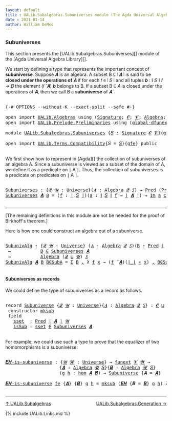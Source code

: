 ```yaml
---
layout: default
title : UALib.Subalgebras.Subuniverses module (The Agda Universal Algebra Library)
date : 2021-01-14
author: William DeMeo
---
```


### <a id="subuniverses">Subuniverses</a>

This section presents the [UALib.Subalgebras.Subuniverses][] module of the [Agda Universal Algebra Library][].

We start by defining a type that represents the important concept of **subuniverse**. Suppose 𝑨 is an algebra.  A subset B ⊆ ∣ 𝑨 ∣ is said to be **closed under the operations of** 𝑨 if for each 𝑓 ∈ ∣ 𝑆 ∣ and all tuples 𝒃 : ∥ 𝑆 ∥ 𝑓 → 𝐵 the element (𝑓 ̂ 𝑨) 𝒃 belongs to B. If a subset B ⊆ 𝐴 is closed under the operations of 𝑨, then we call B a **subuniverse** of 𝑨.

<pre class="Agda">

<a id="684" class="Symbol">{-#</a> <a id="688" class="Keyword">OPTIONS</a> <a id="696" class="Pragma">--without-K</a> <a id="708" class="Pragma">--exact-split</a> <a id="722" class="Pragma">--safe</a> <a id="729" class="Symbol">#-}</a>

<a id="734" class="Keyword">open</a> <a id="739" class="Keyword">import</a> <a id="746" href="UALib.Algebras.html" class="Module">UALib.Algebras</a> <a id="761" class="Keyword">using</a> <a id="767" class="Symbol">(</a><a id="768" href="UALib.Algebras.Signatures.html#1377" class="Function">Signature</a><a id="777" class="Symbol">;</a> <a id="779" href="universes.html#613" class="Generalizable">𝓞</a><a id="780" class="Symbol">;</a> <a id="782" href="universes.html#617" class="Generalizable">𝓥</a><a id="783" class="Symbol">;</a> <a id="785" href="UALib.Algebras.Algebras.html#771" class="Function">Algebra</a><a id="792" class="Symbol">;</a> <a id="794" href="UALib.Algebras.Algebras.html#3472" class="Function Operator">_↠_</a><a id="797" class="Symbol">)</a>
<a id="799" class="Keyword">open</a> <a id="804" class="Keyword">import</a> <a id="811" href="UALib.Prelude.Preliminaries.html" class="Module">UALib.Prelude.Preliminaries</a> <a id="839" class="Keyword">using</a> <a id="845" class="Symbol">(</a><a id="846" href="MGS-Subsingleton-Theorems.html#3468" class="Function">global-dfunext</a><a id="860" class="Symbol">;</a> <a id="862" href="universes.html#551" class="Postulate">Universe</a><a id="870" class="Symbol">;</a> <a id="872" href="universes.html#758" class="Function Operator">_̇</a><a id="874" class="Symbol">)</a>

<a id="877" class="Keyword">module</a> <a id="884" href="UALib.Subalgebras.Subuniverses.html" class="Module">UALib.Subalgebras.Subuniverses</a> <a id="915" class="Symbol">{</a><a id="916" href="UALib.Subalgebras.Subuniverses.html#916" class="Bound">𝑆</a> <a id="918" class="Symbol">:</a> <a id="920" href="UALib.Algebras.Signatures.html#1377" class="Function">Signature</a> <a id="930" href="universes.html#613" class="Generalizable">𝓞</a> <a id="932" href="universes.html#617" class="Generalizable">𝓥</a><a id="933" class="Symbol">}{</a><a id="935" href="UALib.Subalgebras.Subuniverses.html#935" class="Bound">gfe</a> <a id="939" class="Symbol">:</a> <a id="941" href="MGS-Subsingleton-Theorems.html#3468" class="Function">global-dfunext</a><a id="955" class="Symbol">}</a> <a id="957" class="Keyword">where</a>

<a id="964" class="Keyword">open</a> <a id="969" class="Keyword">import</a> <a id="976" href="UALib.Terms.Compatibility.html" class="Module">UALib.Terms.Compatibility</a><a id="1001" class="Symbol">{</a><a id="1002" class="Argument">𝑆</a> <a id="1004" class="Symbol">=</a> <a id="1006" href="UALib.Subalgebras.Subuniverses.html#916" class="Bound">𝑆</a><a id="1007" class="Symbol">}{</a><a id="1009" href="UALib.Subalgebras.Subuniverses.html#935" class="Bound">gfe</a><a id="1012" class="Symbol">}</a> <a id="1014" class="Keyword">public</a>

</pre>

We first show how to represent in [Agda][] the collection of subuniverses of an algebra A.  Since a subuniverse is viewed as a subset of the domain of A, we define it as a predicate on ∣ A ∣.  Thus, the collection of subuniverses is a predicate on predicates on ∣ A ∣.

<pre class="Agda">

<a id="Subuniverses"></a><a id="1318" href="UALib.Subalgebras.Subuniverses.html#1318" class="Function">Subuniverses</a> <a id="1331" class="Symbol">:</a> <a id="1333" class="Symbol">{</a><a id="1334" href="UALib.Subalgebras.Subuniverses.html#1334" class="Bound">𝓠</a> <a id="1336" href="UALib.Subalgebras.Subuniverses.html#1336" class="Bound">𝓤</a> <a id="1338" class="Symbol">:</a> <a id="1340" href="universes.html#551" class="Postulate">Universe</a><a id="1348" class="Symbol">}(</a><a id="1350" href="UALib.Subalgebras.Subuniverses.html#1350" class="Bound">𝑨</a> <a id="1352" class="Symbol">:</a> <a id="1354" href="UALib.Algebras.Algebras.html#771" class="Function">Algebra</a> <a id="1362" href="UALib.Subalgebras.Subuniverses.html#1334" class="Bound">𝓠</a> <a id="1364" href="UALib.Subalgebras.Subuniverses.html#916" class="Bound">𝑆</a><a id="1365" class="Symbol">)</a> <a id="1367" class="Symbol">→</a> <a id="1369" href="UALib.Relations.Unary.html#1078" class="Function">Pred</a> <a id="1374" class="Symbol">(</a><a id="1375" href="UALib.Relations.Unary.html#1078" class="Function">Pred</a> <a id="1380" href="UALib.Prelude.Preliminaries.html#11659" class="Function Operator">∣</a> <a id="1382" href="UALib.Subalgebras.Subuniverses.html#1350" class="Bound">𝑨</a> <a id="1384" href="UALib.Prelude.Preliminaries.html#11659" class="Function Operator">∣</a> <a id="1386" href="UALib.Subalgebras.Subuniverses.html#1336" class="Bound">𝓤</a><a id="1387" class="Symbol">)</a> <a id="1389" class="Symbol">(</a><a id="1390" href="UALib.Subalgebras.Subuniverses.html#930" class="Bound">𝓞</a> <a id="1392" href="Agda.Primitive.html#636" class="Function Operator">⊔</a> <a id="1394" href="UALib.Subalgebras.Subuniverses.html#932" class="Bound">𝓥</a> <a id="1396" href="Agda.Primitive.html#636" class="Function Operator">⊔</a> <a id="1398" href="UALib.Subalgebras.Subuniverses.html#1334" class="Bound">𝓠</a> <a id="1400" href="Agda.Primitive.html#636" class="Function Operator">⊔</a> <a id="1402" href="UALib.Subalgebras.Subuniverses.html#1336" class="Bound">𝓤</a><a id="1403" class="Symbol">)</a>
<a id="1405" href="UALib.Subalgebras.Subuniverses.html#1318" class="Function">Subuniverses</a> <a id="1418" href="UALib.Subalgebras.Subuniverses.html#1418" class="Bound">𝑨</a> <a id="1420" href="UALib.Subalgebras.Subuniverses.html#1420" class="Bound">B</a> <a id="1422" class="Symbol">=</a> <a id="1424" class="Symbol">(</a><a id="1425" href="UALib.Subalgebras.Subuniverses.html#1425" class="Bound">f</a> <a id="1427" class="Symbol">:</a> <a id="1429" href="UALib.Prelude.Preliminaries.html#11659" class="Function Operator">∣</a> <a id="1431" href="UALib.Subalgebras.Subuniverses.html#916" class="Bound">𝑆</a> <a id="1433" href="UALib.Prelude.Preliminaries.html#11659" class="Function Operator">∣</a><a id="1434" class="Symbol">)(</a><a id="1436" href="UALib.Subalgebras.Subuniverses.html#1436" class="Bound">a</a> <a id="1438" class="Symbol">:</a> <a id="1440" href="UALib.Prelude.Preliminaries.html#11740" class="Function Operator">∥</a> <a id="1442" href="UALib.Subalgebras.Subuniverses.html#916" class="Bound">𝑆</a> <a id="1444" href="UALib.Prelude.Preliminaries.html#11740" class="Function Operator">∥</a> <a id="1446" href="UALib.Subalgebras.Subuniverses.html#1425" class="Bound">f</a> <a id="1448" class="Symbol">→</a> <a id="1450" href="UALib.Prelude.Preliminaries.html#11659" class="Function Operator">∣</a> <a id="1452" href="UALib.Subalgebras.Subuniverses.html#1418" class="Bound">𝑨</a> <a id="1454" href="UALib.Prelude.Preliminaries.html#11659" class="Function Operator">∣</a><a id="1455" class="Symbol">)</a> <a id="1457" class="Symbol">→</a> <a id="1459" href="UALib.Relations.Unary.html#5354" class="Function Operator">Im</a> <a id="1462" href="UALib.Subalgebras.Subuniverses.html#1436" class="Bound">a</a> <a id="1464" href="UALib.Relations.Unary.html#5354" class="Function Operator">⊆</a> <a id="1466" href="UALib.Subalgebras.Subuniverses.html#1420" class="Bound">B</a> <a id="1468" class="Symbol">→</a> <a id="1470" class="Symbol">(</a><a id="1471" href="UALib.Subalgebras.Subuniverses.html#1425" class="Bound">f</a> <a id="1473" href="UALib.Algebras.Algebras.html#2921" class="Function Operator">̂</a> <a id="1475" href="UALib.Subalgebras.Subuniverses.html#1418" class="Bound">𝑨</a><a id="1476" class="Symbol">)</a> <a id="1478" href="UALib.Subalgebras.Subuniverses.html#1436" class="Bound">a</a> <a id="1480" href="UALib.Relations.Unary.html#2739" class="Function Operator">∈</a> <a id="1482" href="UALib.Subalgebras.Subuniverses.html#1420" class="Bound">B</a>

</pre>

-----------------------------------------

[The remaining definitions in this module are not be needed for the proof of Birkhoff's theorem.]


Here is how one could construct an algebra out of a subuniverse.

<pre class="Agda">

<a id="SubunivAlg"></a><a id="1720" href="UALib.Subalgebras.Subuniverses.html#1720" class="Function">SubunivAlg</a> <a id="1731" class="Symbol">:</a> <a id="1733" class="Symbol">{</a><a id="1734" href="UALib.Subalgebras.Subuniverses.html#1734" class="Bound">𝓠</a> <a id="1736" href="UALib.Subalgebras.Subuniverses.html#1736" class="Bound">𝓤</a> <a id="1738" class="Symbol">:</a> <a id="1740" href="universes.html#551" class="Postulate">Universe</a><a id="1748" class="Symbol">}</a> <a id="1750" class="Symbol">(</a><a id="1751" href="UALib.Subalgebras.Subuniverses.html#1751" class="Bound">𝑨</a> <a id="1753" class="Symbol">:</a> <a id="1755" href="UALib.Algebras.Algebras.html#771" class="Function">Algebra</a> <a id="1763" href="UALib.Subalgebras.Subuniverses.html#1734" class="Bound">𝓠</a> <a id="1765" href="UALib.Subalgebras.Subuniverses.html#916" class="Bound">𝑆</a><a id="1766" class="Symbol">)(</a><a id="1768" href="UALib.Subalgebras.Subuniverses.html#1768" class="Bound">B</a> <a id="1770" class="Symbol">:</a> <a id="1772" href="UALib.Relations.Unary.html#1078" class="Function">Pred</a> <a id="1777" href="UALib.Prelude.Preliminaries.html#11659" class="Function Operator">∣</a> <a id="1779" href="UALib.Subalgebras.Subuniverses.html#1751" class="Bound">𝑨</a> <a id="1781" href="UALib.Prelude.Preliminaries.html#11659" class="Function Operator">∣</a> <a id="1783" href="UALib.Subalgebras.Subuniverses.html#1736" class="Bound">𝓤</a><a id="1784" class="Symbol">)</a>
 <a id="1787" class="Symbol">→</a>           <a id="1799" href="UALib.Subalgebras.Subuniverses.html#1768" class="Bound">B</a> <a id="1801" href="UALib.Relations.Unary.html#2739" class="Function Operator">∈</a> <a id="1803" href="UALib.Subalgebras.Subuniverses.html#1318" class="Function">Subuniverses</a> <a id="1816" href="UALib.Subalgebras.Subuniverses.html#1751" class="Bound">𝑨</a>
 <a id="1819" class="Symbol">→</a>           <a id="1831" href="UALib.Algebras.Algebras.html#771" class="Function">Algebra</a> <a id="1839" class="Symbol">(</a><a id="1840" href="UALib.Subalgebras.Subuniverses.html#1734" class="Bound">𝓠</a> <a id="1842" href="Agda.Primitive.html#636" class="Function Operator">⊔</a> <a id="1844" href="UALib.Subalgebras.Subuniverses.html#1736" class="Bound">𝓤</a><a id="1845" class="Symbol">)</a> <a id="1847" href="UALib.Subalgebras.Subuniverses.html#916" class="Bound">𝑆</a>
<a id="1849" href="UALib.Subalgebras.Subuniverses.html#1720" class="Function">SubunivAlg</a> <a id="1860" href="UALib.Subalgebras.Subuniverses.html#1860" class="Bound">𝑨</a> <a id="1862" href="UALib.Subalgebras.Subuniverses.html#1862" class="Bound">B</a> <a id="1864" href="UALib.Subalgebras.Subuniverses.html#1864" class="Bound">B∈SubA</a> <a id="1871" class="Symbol">=</a> <a id="1873" href="Sigma-Type.html#120" class="Record">Σ</a> <a id="1875" href="UALib.Subalgebras.Subuniverses.html#1862" class="Bound">B</a> <a id="1877" href="UALib.Prelude.Preliminaries.html#5665" class="InductiveConstructor Operator">,</a> <a id="1879" class="Symbol">λ</a> <a id="1881" href="UALib.Subalgebras.Subuniverses.html#1881" class="Bound">f</a> <a id="1883" href="UALib.Subalgebras.Subuniverses.html#1883" class="Bound">x</a> <a id="1885" class="Symbol">→</a> <a id="1887" class="Symbol">(</a><a id="1888" href="UALib.Subalgebras.Subuniverses.html#1881" class="Bound">f</a> <a id="1890" href="UALib.Algebras.Algebras.html#2921" class="Function Operator">̂</a> <a id="1892" href="UALib.Subalgebras.Subuniverses.html#1860" class="Bound">𝑨</a><a id="1893" class="Symbol">)(</a><a id="1895" href="UALib.Prelude.Preliminaries.html#11659" class="Function Operator">∣_∣</a> <a id="1899" href="MGS-MLTT.html#3813" class="Function Operator">∘</a> <a id="1901" href="UALib.Subalgebras.Subuniverses.html#1883" class="Bound">x</a><a id="1902" class="Symbol">)</a> <a id="1904" href="UALib.Prelude.Preliminaries.html#5665" class="InductiveConstructor Operator">,</a> <a id="1906" href="UALib.Subalgebras.Subuniverses.html#1864" class="Bound">B∈SubA</a> <a id="1913" href="UALib.Subalgebras.Subuniverses.html#1881" class="Bound">f</a> <a id="1915" class="Symbol">(</a><a id="1916" href="UALib.Prelude.Preliminaries.html#11659" class="Function Operator">∣_∣</a> <a id="1920" href="MGS-MLTT.html#3813" class="Function Operator">∘</a> <a id="1922" href="UALib.Subalgebras.Subuniverses.html#1883" class="Bound">x</a><a id="1923" class="Symbol">)(</a><a id="1925" href="UALib.Prelude.Preliminaries.html#11740" class="Function Operator">∥_∥</a> <a id="1929" href="MGS-MLTT.html#3813" class="Function Operator">∘</a> <a id="1931" href="UALib.Subalgebras.Subuniverses.html#1883" class="Bound">x</a><a id="1932" class="Symbol">)</a>

</pre>



#### <a id="subuniverses-as-records">Subuniverses as records</a>

We could define the type of subuniverses as a record as follows.

<pre class="Agda">

<a id="2095" class="Keyword">record</a> <a id="Subuniverse"></a><a id="2102" href="UALib.Subalgebras.Subuniverses.html#2102" class="Record">Subuniverse</a> <a id="2114" class="Symbol">{</a><a id="2115" href="UALib.Subalgebras.Subuniverses.html#2115" class="Bound">𝓠</a> <a id="2117" href="UALib.Subalgebras.Subuniverses.html#2117" class="Bound">𝓤</a> <a id="2119" class="Symbol">:</a> <a id="2121" href="universes.html#551" class="Postulate">Universe</a><a id="2129" class="Symbol">}{</a><a id="2131" href="UALib.Subalgebras.Subuniverses.html#2131" class="Bound">𝑨</a> <a id="2133" class="Symbol">:</a> <a id="2135" href="UALib.Algebras.Algebras.html#771" class="Function">Algebra</a> <a id="2143" href="UALib.Subalgebras.Subuniverses.html#2115" class="Bound">𝓠</a> <a id="2145" href="UALib.Subalgebras.Subuniverses.html#916" class="Bound">𝑆</a><a id="2146" class="Symbol">}</a> <a id="2148" class="Symbol">:</a> <a id="2150" href="UALib.Subalgebras.Subuniverses.html#930" class="Bound">𝓞</a> <a id="2152" href="Agda.Primitive.html#636" class="Function Operator">⊔</a> <a id="2154" href="UALib.Subalgebras.Subuniverses.html#932" class="Bound">𝓥</a> <a id="2156" href="Agda.Primitive.html#636" class="Function Operator">⊔</a> <a id="2158" class="Symbol">(</a><a id="2159" href="UALib.Subalgebras.Subuniverses.html#2115" class="Bound">𝓠</a> <a id="2161" href="Agda.Primitive.html#636" class="Function Operator">⊔</a> <a id="2163" href="UALib.Subalgebras.Subuniverses.html#2117" class="Bound">𝓤</a><a id="2164" class="Symbol">)</a> <a id="2166" href="universes.html#527" class="Function Operator">⁺</a> <a id="2168" href="universes.html#758" class="Function Operator">̇</a> <a id="2170" class="Keyword">where</a>
 <a id="2177" class="Keyword">constructor</a> <a id="mksub"></a><a id="2189" href="UALib.Subalgebras.Subuniverses.html#2189" class="InductiveConstructor">mksub</a>
 <a id="2196" class="Keyword">field</a>
   <a id="Subuniverse.sset"></a><a id="2205" href="UALib.Subalgebras.Subuniverses.html#2205" class="Field">sset</a>  <a id="2211" class="Symbol">:</a> <a id="2213" href="UALib.Relations.Unary.html#1078" class="Function">Pred</a> <a id="2218" href="UALib.Prelude.Preliminaries.html#11659" class="Function Operator">∣</a> <a id="2220" href="UALib.Subalgebras.Subuniverses.html#2131" class="Bound">𝑨</a> <a id="2222" href="UALib.Prelude.Preliminaries.html#11659" class="Function Operator">∣</a> <a id="2224" href="UALib.Subalgebras.Subuniverses.html#2117" class="Bound">𝓤</a>
   <a id="Subuniverse.isSub"></a><a id="2229" href="UALib.Subalgebras.Subuniverses.html#2229" class="Field">isSub</a> <a id="2235" class="Symbol">:</a> <a id="2237" href="UALib.Subalgebras.Subuniverses.html#2205" class="Field">sset</a> <a id="2242" href="UALib.Relations.Unary.html#2739" class="Function Operator">∈</a> <a id="2244" href="UALib.Subalgebras.Subuniverses.html#1318" class="Function">Subuniverses</a> <a id="2257" href="UALib.Subalgebras.Subuniverses.html#2131" class="Bound">𝑨</a>

</pre>

For example, we could use such a type to prove that the equalizer of two homomorphisms is a subuniverse.

<pre class="Agda">

<a id="𝑬𝑯-is-subuniverse"></a><a id="2392" href="UALib.Subalgebras.Subuniverses.html#2392" class="Function">𝑬𝑯-is-subuniverse</a> <a id="2410" class="Symbol">:</a> <a id="2412" class="Symbol">{</a><a id="2413" href="UALib.Subalgebras.Subuniverses.html#2413" class="Bound">𝓤</a> <a id="2415" href="UALib.Subalgebras.Subuniverses.html#2415" class="Bound">𝓦</a> <a id="2417" class="Symbol">:</a> <a id="2419" href="universes.html#551" class="Postulate">Universe</a><a id="2427" class="Symbol">}</a> <a id="2429" class="Symbol">→</a> <a id="2431" href="MGS-FunExt-from-Univalence.html#393" class="Function">funext</a> <a id="2438" href="UALib.Subalgebras.Subuniverses.html#932" class="Bound">𝓥</a> <a id="2440" href="UALib.Subalgebras.Subuniverses.html#2415" class="Bound">𝓦</a> <a id="2442" class="Symbol">→</a>
                    <a id="2464" class="Symbol">{</a><a id="2465" href="UALib.Subalgebras.Subuniverses.html#2465" class="Bound">𝑨</a> <a id="2467" class="Symbol">:</a> <a id="2469" href="UALib.Algebras.Algebras.html#771" class="Function">Algebra</a> <a id="2477" href="UALib.Subalgebras.Subuniverses.html#2413" class="Bound">𝓤</a> <a id="2479" href="UALib.Subalgebras.Subuniverses.html#916" class="Bound">𝑆</a><a id="2480" class="Symbol">}{</a><a id="2482" href="UALib.Subalgebras.Subuniverses.html#2482" class="Bound">𝑩</a> <a id="2484" class="Symbol">:</a> <a id="2486" href="UALib.Algebras.Algebras.html#771" class="Function">Algebra</a> <a id="2494" href="UALib.Subalgebras.Subuniverses.html#2415" class="Bound">𝓦</a> <a id="2496" href="UALib.Subalgebras.Subuniverses.html#916" class="Bound">𝑆</a><a id="2497" class="Symbol">}</a>
                    <a id="2519" class="Symbol">(</a><a id="2520" href="UALib.Subalgebras.Subuniverses.html#2520" class="Bound">g</a> <a id="2522" href="UALib.Subalgebras.Subuniverses.html#2522" class="Bound">h</a> <a id="2524" class="Symbol">:</a> <a id="2526" href="UALib.Homomorphisms.Basic.html#1984" class="Function">hom</a> <a id="2530" href="UALib.Subalgebras.Subuniverses.html#2465" class="Bound">𝑨</a> <a id="2532" href="UALib.Subalgebras.Subuniverses.html#2482" class="Bound">𝑩</a><a id="2533" class="Symbol">)</a> <a id="2535" class="Symbol">→</a> <a id="2537" href="UALib.Subalgebras.Subuniverses.html#2102" class="Record">Subuniverse</a> <a id="2549" class="Symbol">{</a><a id="2550" class="Argument">𝑨</a> <a id="2552" class="Symbol">=</a> <a id="2554" href="UALib.Subalgebras.Subuniverses.html#2465" class="Bound">𝑨</a><a id="2555" class="Symbol">}</a>

<a id="2558" href="UALib.Subalgebras.Subuniverses.html#2392" class="Function">𝑬𝑯-is-subuniverse</a> <a id="2576" href="UALib.Subalgebras.Subuniverses.html#2576" class="Bound">fe</a> <a id="2579" class="Symbol">{</a><a id="2580" href="UALib.Subalgebras.Subuniverses.html#2580" class="Bound">𝑨</a><a id="2581" class="Symbol">}</a> <a id="2583" class="Symbol">{</a><a id="2584" href="UALib.Subalgebras.Subuniverses.html#2584" class="Bound">𝑩</a><a id="2585" class="Symbol">}</a> <a id="2587" href="UALib.Subalgebras.Subuniverses.html#2587" class="Bound">g</a> <a id="2589" href="UALib.Subalgebras.Subuniverses.html#2589" class="Bound">h</a> <a id="2591" class="Symbol">=</a> <a id="2593" href="UALib.Subalgebras.Subuniverses.html#2189" class="InductiveConstructor">mksub</a> <a id="2599" class="Symbol">(</a><a id="2600" href="UALib.Homomorphisms.Basic.html#3894" class="Function">𝑬𝑯</a> <a id="2603" class="Symbol">{</a><a id="2604" class="Argument">𝑩</a> <a id="2606" class="Symbol">=</a> <a id="2608" href="UALib.Subalgebras.Subuniverses.html#2584" class="Bound">𝑩</a><a id="2609" class="Symbol">}</a> <a id="2611" href="UALib.Subalgebras.Subuniverses.html#2587" class="Bound">g</a> <a id="2613" href="UALib.Subalgebras.Subuniverses.html#2589" class="Bound">h</a><a id="2614" class="Symbol">)</a> <a id="2616" class="Symbol">λ</a> <a id="2618" href="UALib.Subalgebras.Subuniverses.html#2618" class="Bound">𝑓</a> <a id="2620" href="UALib.Subalgebras.Subuniverses.html#2620" class="Bound">𝒂</a> <a id="2622" href="UALib.Subalgebras.Subuniverses.html#2622" class="Bound">x</a> <a id="2624" class="Symbol">→</a> <a id="2626" href="UALib.Homomorphisms.Basic.html#4211" class="Function">𝑬𝑯-closed</a> <a id="2636" class="Symbol">{</a><a id="2637" class="Argument">𝑨</a> <a id="2639" class="Symbol">=</a> <a id="2641" href="UALib.Subalgebras.Subuniverses.html#2580" class="Bound">𝑨</a><a id="2642" class="Symbol">}{</a><a id="2644" class="Argument">𝑩</a> <a id="2646" class="Symbol">=</a> <a id="2648" href="UALib.Subalgebras.Subuniverses.html#2584" class="Bound">𝑩</a><a id="2649" class="Symbol">}</a><a id="2650" href="UALib.Subalgebras.Subuniverses.html#2576" class="Bound">fe</a> <a id="2653" href="UALib.Subalgebras.Subuniverses.html#2587" class="Bound">g</a> <a id="2655" href="UALib.Subalgebras.Subuniverses.html#2589" class="Bound">h</a> <a id="2657" href="UALib.Subalgebras.Subuniverses.html#2618" class="Bound">𝑓</a> <a id="2659" href="UALib.Subalgebras.Subuniverses.html#2620" class="Bound">𝒂</a> <a id="2661" href="UALib.Subalgebras.Subuniverses.html#2622" class="Bound">x</a>

</pre>

-------------------------------

[↑ UALib.Subalgebras](UALib.Subalgebras.html)
<span style="float:right;">[UALib.Subalgebras.Generation →](UALib.Subalgebras.Generation.html)</span>

{% include UALib.Links.md %}
